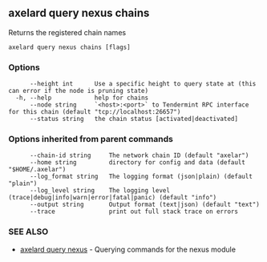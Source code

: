 ## axelard query nexus chains

Returns the registered chain names

```
axelard query nexus chains [flags]
```

### Options

```
      --height int      Use a specific height to query state at (this can error if the node is pruning state)
  -h, --help            help for chains
      --node string     `<host>:<port>` to Tendermint RPC interface for this chain (default "tcp://localhost:26657")
      --status string   the chain status [activated|deactivated]
```

### Options inherited from parent commands

```
      --chain-id string     The network chain ID (default "axelar")
      --home string         directory for config and data (default "$HOME/.axelar")
      --log_format string   The logging format (json|plain) (default "plain")
      --log_level string    The logging level (trace|debug|info|warn|error|fatal|panic) (default "info")
      --output string       Output format (text|json) (default "text")
      --trace               print out full stack trace on errors
```

### SEE ALSO

- [axelard query nexus](/cli-docs/v0_29_1/axelard_query_nexus) - Querying commands for the nexus module

